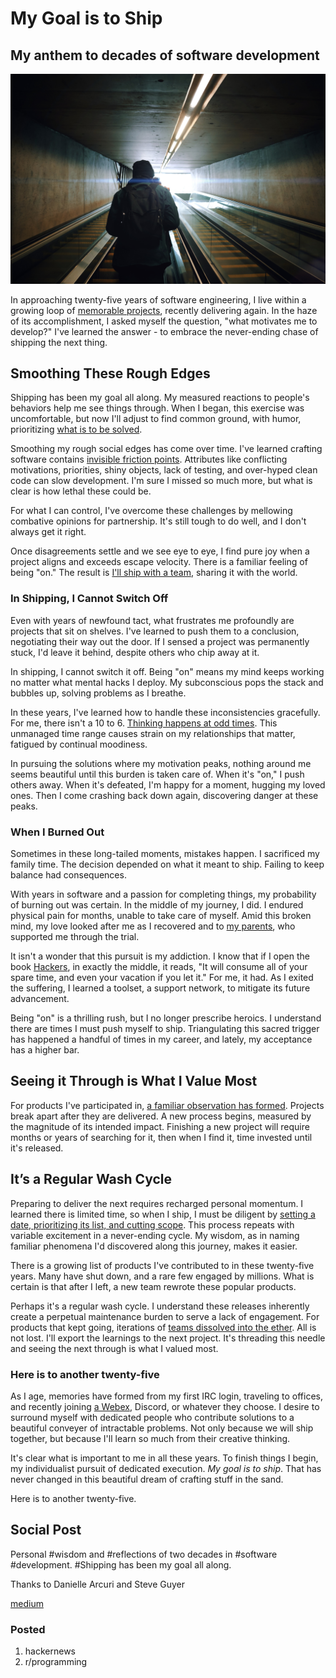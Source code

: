 # My Goal is to Ship
## My anthem to decades of software development

![Photo by Szabo Viktor on Unsplash](images/47-01.jpeg)

In approaching twenty-five years of software engineering, I live within a growing loop of [memorable projects](https://dev.to/solidi/the-next-fantastic-software-project-code-name-bbd), recently delivering again. In the haze of its accomplishment, I asked myself the question, "what motivates me to develop?" I've learned the answer - to embrace the never-ending chase of shipping the next thing.

## Smoothing These Rough Edges

Shipping has been my goal all along. My measured reactions to people's behaviors help me see things through. When I began, this exercise was uncomfortable, but now I'll adjust to find common ground, with humor, prioritizing [what is to be solved](http://www.paulgraham.com/gh.html).

Smoothing my rough social edges has come over time. I've learned crafting software contains [invisible friction points](https://medium.com/hackernoon/software-is-unlike-construction-c0284ee4b723). Attributes like conflicting motivations, priorities, shiny objects, lack of testing, and over-hyped clean code can slow development. I'm sure I missed so much more, but what is clear is how lethal these could be.

For what I can control, I've overcome these challenges by mellowing combative opinions for partnership. It's still tough to do well, and I don't always get it right.

Once disagreements settle and we see eye to eye, I find pure joy when a project aligns and exceeds escape velocity. There is a familiar feeling of being "on." The result is [I'll ship with a team](https://dev.to/solidi/what-is-an-engineering-manager-anyway-4and), sharing it with the world.

### In Shipping, I Cannot Switch Off

Even with years of newfound tact, what frustrates me profoundly are projects that sit on shelves. I've learned to push them to a conclusion, negotiating their way out the door. If I sensed a project was permanently stuck, I'd leave it behind, despite others who chip away at it.

In shipping, I cannot switch it off. Being "on" means my mind keeps working no matter what  mental hacks I deploy. My subconscious pops the stack and bubbles up, solving problems as I breathe.

In these years, I've learned how to handle these inconsistencies gracefully. For me, there isn't a 10 to 6. [Thinking happens at odd times](https://medium.com/hackernoon/meta-skills-of-a-software-engineer-bed411f6685e). This unmanaged time range causes strain on my relationships that matter, fatigued by continual moodiness.

In pursuing the solutions where my motivation peaks, nothing around me seems beautiful until this burden is taken care of. When it's "on," I push others away. When it's defeated, I'm happy for a moment, hugging my loved ones. Then I come crashing back down again, discovering danger at these peaks.

### When I Burned Out

Sometimes in these long-tailed moments, mistakes happen. I sacrificed my family time. The decision depended on what it meant to ship. Failing to keep balance had consequences.

With years in software and a passion for completing things, my probability of burning out was certain. In the middle of my journey, I did. I endured physical pain for months, unable to take care of myself. Amid this broken mind, my love looked after me as I recovered and to [my parents](https://medium.com/@solidi/cq-personal-mastery-through-hobbies-f25aab2e49ad), who supported me through the trial.

It isn't a wonder that this pursuit is my addiction. I know that if I  open the book [Hackers](https://www.oreilly.com/library/view/hackers/9781449390259/), in exactly the middle, it reads, "It will consume all of your spare time, and even your vacation if you let it." For me, it had. As I exited the suffering, I learned a toolset, a support network, to mitigate its future advancement.

Being "on" is a thrilling rush, but I no longer prescribe heroics. I understand there are times I must push myself to ship. Triangulating this sacred trigger has happened a handful of times in my career, and lately, my acceptance has a higher bar.

## Seeing it Through is What I Value Most

For products I've participated in, [a familiar observation has formed](https://medium.com/hackernoon/the-decision-hypothesis-aa512e0113). Projects break apart after they are delivered. A new process begins, measured by the magnitude of its intended impact. Finishing a new project will require months or years of searching for it, then when I find it, time invested until it's released.

## It’s a Regular Wash Cycle

Preparing to deliver the next requires recharged personal momentum. I learned there is limited time, so when I ship, I must be diligent by [setting a date, prioritizing its list, and cutting scope](https://www.joelonsoftware.com/2002/04/09/picking-a-ship-date/). This process repeats with variable excitement in a never-ending cycle. My wisdom, as in naming familiar phenomena I'd discovered along this journey, makes it easier.

There is a growing list of products I've contributed to in these twenty-five years. Many have shut down, and a rare few engaged by millions. What is certain is that after I left, a new team rewrote these popular products.

Perhaps it's a regular wash cycle. I understand these releases inherently create a perpetual maintenance burden to serve a lack of engagement. For products that kept going, iterations of [teams dissolved into the ether](https://betterprogramming.pub/in-software-when-an-engineer-exits-the-team-1e550303cff8). All is not lost. I'll export the learnings to the next project. It's threading this needle and seeing the next through is what I valued most.

### Here is to another twenty-five

As I age, memories have formed from my first IRC login, traveling to offices, and recently joining [a Webex](https://dev.to/solidi/recognizing-remote-romantic-bibliophilia-255f), Discord, or whatever they choose. I desire to surround myself with dedicated people who contribute solutions to a beautiful conveyer of intractable problems. Not only because we will ship together, but because I'll learn so much from their creative thinking.

It's clear what is important to me in all these years. To finish things I begin, my individualist pursuit of dedicated execution. *My goal is to ship*. That has never changed in this beautiful dream of crafting stuff in the sand.

Here is to another twenty-five.

## Social Post

Personal #wisdom and #reflections of two decades in #software #development. #Shipping has been my goal all along.

Thanks to Danielle Arcuri and Steve Guyer

[medium](https://medium.com/@solidi/my-goal-is-to-ship-c772f63c278d)

### Posted

1. hackernews
1. r/programming
